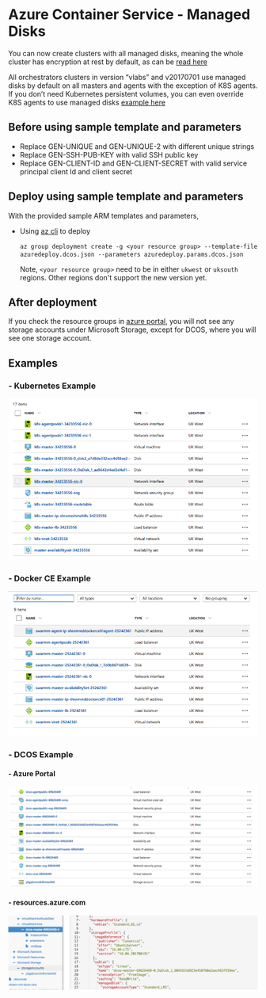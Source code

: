 # Azure Container Service - Managed Disks

You can now create clusters with all managed disks, meaning the whole cluster has encryption at rest by default, as can be [read here](https://azure.microsoft.com/blog/azure-managed-disks-sse/?v=17.23h)

All orchestrators clusters  in version “vlabs” and v20170701 use managed disks by default on all masters and agents with the exception of K8S agents.  If you don’t need Kubernetes persistent volumes, you can even override K8S agents to use managed disks [example here](https://github.com/Azure/acs-engine/blob/master/examples/disks-managed/kubernetes-preAttachedDisks-vmas.json)

## Before using sample template and parameters
 - Replace GEN-UNIQUE and GEN-UNIQUE-2 with different unique strings
 - Replace GEN-SSH-PUB-KEY with valid SSH public key
 - Replace GEN-CLIENT-ID and GEN-CLIENT-SECRET with valid service principal client Id and client secret
 
 ## Deploy using sample template and parameters
 With the provided sample ARM templates and parameters, 
 - Using [az cli](https://github.com/Azure/azure-cli) to deploy
     ```
     az group deployment create -g <your resource group> --template-file azuredeploy.dcos.json --parameters azuredeploy.params.dcos.json
     ``` 
     Note, `<your resource group>` need to be in either `ukwest` or `uksouth` regions. Other regions don't support the new version yet.

## After deployment
If you check the resource groups in [azure portal](https://portal.azure.com/), you will not see any storage accounts under Microsoft Storage, except for DCOS, where you will see one storage account.

## Examples

### - Kubernetes Example
 ![nsg image](resources/k8s_managed_disks.png)

### - Docker CE Example
 ![nsg image](resources/dockerce_managed_disks.png)

### - DCOS Example
#### - Azure Portal 
 ![nsg image](resources/dcos_managed_disks_portal.png)

#### - resources.azure.com
 ![nsg image](resources/dcos_managed_disks_resources.png)  